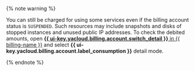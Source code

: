 {% note warning %}

You can still be charged for using some services even if the billing account status is `SUSPENDED`. Such resources may include snapshots and disks of stopped instances and unused public IP addresses. To check the debited amounts, open [**{{ ui-key.yacloud.billing.account.switch_detail }}** in {{ billing-name }}](../operations/check-charges.md) and select **{{ ui-key.yacloud.billing.account.label_consumption }}** detail mode.

{% endnote %}